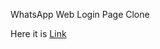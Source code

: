 WhatsApp Web Login Page Clone 

Here it is [Link](https://deepakbehera11.github.io/Whatsapp-Web-login-page/)
